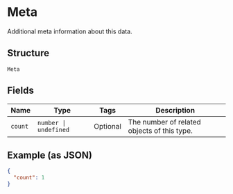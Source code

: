 
# Meta

Additional meta information about this data.

## Structure

`Meta`

## Fields

| Name | Type | Tags | Description |
|  --- | --- | --- | --- |
| `count` | `number \| undefined` | Optional | The number of related objects of this type. |

## Example (as JSON)

```json
{
  "count": 1
}
```

